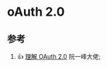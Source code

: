 # oAuth 2.0

## 参考

1. 👍 [理解 OAuth 2.0](https://www.ruanyifeng.com/blog/2014/05/oauth_2_0.html) 阮一峰大佬;
